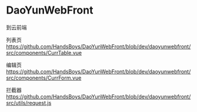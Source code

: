 # DaoYunWebFront
到云前端


列表页  https://github.com/HandsBoys/DaoYunWebFront/blob/dev/daoyunwebfront/src/components/CurrTable.vue   


编辑页   https://github.com/HandsBoys/DaoYunWebFront/blob/dev/daoyunwebfront/src/components/CurrForm.vue


拦截器  https://github.com/HandsBoys/DaoYunWebFront/blob/dev/daoyunwebfront/src/utils/request.js
